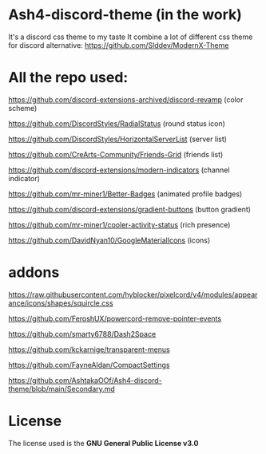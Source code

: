 # Ash4-discord-theme (in the work)
It's a discord css theme to my taste
It combine a lot of different css theme for discord
alternative: https://github.com/Slddev/ModernX-Theme

# All the repo used:

https://github.com/discord-extensions-archived/discord-revamp (color scheme) 

https://github.com/DiscordStyles/RadialStatus (round status icon) 

https://github.com/DiscordStyles/HorizontalServerList (server list) 

https://github.com/CreArts-Community/Friends-Grid (friends list) 

https://github.com/discord-extensions/modern-indicators (channel indicator) 

https://github.com/mr-miner1/Better-Badges (animated profile badges) 

https://github.com/discord-extensions/gradient-buttons (button gradient) 

https://github.com/mr-miner1/cooler-activity-status (rich presence) 

https://github.com/DavidNyan10/GoogleMaterialIcons (icons) 

# addons

https://raw.githubusercontent.com/hyblocker/pixelcord/v4/modules/appearance/icons/shapes/squircle.css

https://github.com/FeroshUX/powercord-remove-pointer-events

https://github.com/smarty6788/Dash2Space

https://github.com/kckarnige/transparent-menus

https://github.com/FayneAldan/CompactSettings

https://github.com/AshtakaOOf/Ash4-discord-theme/blob/main/Secondary.md

# License
The license used is the **GNU General Public License v3.0**
